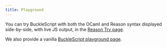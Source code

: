 ```yaml
---
title: Playground
---
```


You can try BuckleScript with both the OCaml and Reason syntax displayed side-by-side, with live JS output, in the [Reason Try page](https://reasonml.github.io/try/).

We also provide a vanilla [BuckleScript playground page](https://bucklescript.github.io/bucklescript-playground/index.html).
